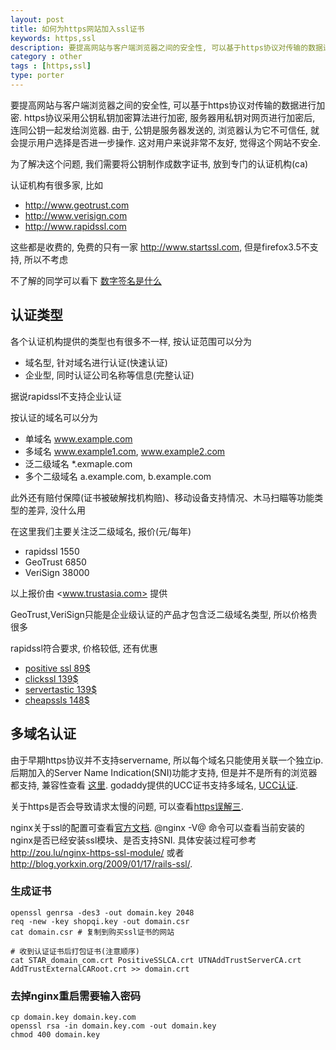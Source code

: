 ```yaml
---
layout: post
title: 如何为https网站加入ssl证书
keywords: https,ssl
description: 要提高网站与客户端浏览器之间的安全性, 可以基于https协议对传输的数据进行加密. https协议采用公钥私钥加密算法进行加密, 服务器用私钥对网页进行加密后, 连同公钥一起发给浏览器.
category : other
tags : [https,ssl]
type: porter
---
```


要提高网站与客户端浏览器之间的安全性, 可以基于https协议对传输的数据进行加密.
https协议采用公钥私钥加密算法进行加密, 服务器用私钥对网页进行加密后, 连同公钥一起发给浏览器.
由于, 公钥是服务器发送的, 浏览器认为它不可信任, 就会提示用户选择是否进一步操作.
这对用户来说非常不友好, 觉得这个网站不安全.

为了解决这个问题, 我们需要将公钥制作成数字证书, 放到专门的认证机构(ca)

认证机构有很多家, 比如

* <http://www.geotrust.com>
* <http://www.verisign.com>
* <http://www.rapidssl.com>

这些都是收费的, 免费的只有一家 <http://www.startssl.com>, 但是firefox3.5不支持, 所以不考虑

不了解的同学可以看下 [数字签名是什么](http://www.ruanyifeng.com/blog/2011/08/what_is_a_digital_signature.html)

## 认证类型

各个认证机构提供的类型也有很多不一样, 按认证范围可以分为

* 域名型, 针对域名进行认证(快速认证)
* 企业型, 同时认证公司名称等信息(完整认证)

据说rapidssl不支持企业认证

按认证的域名可以分为

* 单域名 www.example.com
* 多域名 www.example1.com, www.example2.com
* 泛二级域名 *.exmaple.com
* 多个二级域名 a.example.com, b.example.com

此外还有赔付保障(证书被破解找机构赔)、移动设备支持情况、木马扫瞄等功能类型的差异, 没什么用

在这里我们主要关注泛二级域名, 报价(元/每年)

* rapidssl 1550
* GeoTrust 6850
* VeriSign 38000

以上报价由 <www.trustasia.com> 提供

GeoTrust,VeriSign只能是企业级认证的产品才包含泛二级域名类型, 所以价格贵很多

rapidssl符合要求, 价格较低, 还有优惠

* [positive ssl 89$](http://www.namecheap.com/ssl-certificates/comodo.aspx)
* [clickssl 139$](http://www.clickssl.com/rapidssl/rapidsslwildcard.aspx)
* [servertastic 139$](https://www.servertastic.com/rapidssl/)
* [cheapssls 148$](http://www.cheapssls.com/geotrust-ssl-certificates/rapidssl-wildcard.html)

## 多域名认证

由于早期https协议并不支持servername, 所以每个域名只能使用关联一个独立ip.
后期加入的Server Name Indication(SNI)功能才支持, 但是并不是所有的浏览器都支持, 兼容性查看 [这里](http://en.wikipedia.org/wiki/Server_Name_Indication).
godaddy提供的UCC证书支持多域名, [UCC认证](http://www.godaddy.com/ssl/ssl-certificates.aspx?ci=9039).

关于https是否会导致请求太慢的问题, 可以查看[https误解三](http://slj.me/2011/02/top-7-myths-about-https/).

nginx关于ssl的配置可查看[官方文档](http://nginx.org/en/docs/http/configuring_https_servers.html).
@nginx -V@ 命令可以查看当前安装的nginx是否已经安装ssl模块、是否支持SNI.
具体安装过程可参考 <http://zou.lu/nginx-https-ssl-module/> 或者 <http://blog.yorkxin.org/2009/01/17/rails-ssl/>.

### 生成证书

    openssl genrsa -des3 -out domain.key 2048
    req -new -key shopqi.key -out domain.csr
    cat domain.csr # 复制到购买ssl证书的网站

    # 收到认证证书后打包证书(注意顺序)
    cat STAR_domain_com.crt PositiveSSLCA.crt UTNAddTrustServerCA.crt AddTrustExternalCARoot.crt >> domain.crt

### 去掉nginx重启需要输入密码

    cp domain.key domain.key.com
    openssl rsa -in domain.key.com -out domain.key
    chmod 400 domain.key
